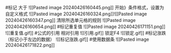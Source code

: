 #标记 大于
![[Pasted image 20240426160445.png]]
开始》条件格式，设置为自定义格式
![[Pasted image 20240426160324.png]]![[Pasted image 20240426160347.png]]
清除所选单元格的规则
![[Pasted image 20240426160654.png]]
#标记重复值
![[Pasted image 20240426171151.png]]
![[重复值.gif]]
#公式的引用
相对引用
![[引用.gif]]
锁定F4
![[锁定.gif]]
#标记涨跌（标记小于左边的数据）
![[标记涨跌.gif]]
#使用数据条
![[Pasted image 20240426171822.png]]
